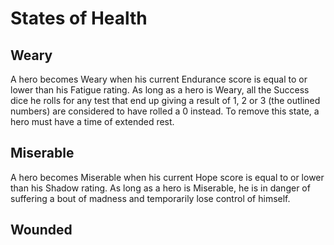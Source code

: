 # States of Health

## Weary 

A hero becomes Weary when his current Endurance score is equal to or lower than his Fatigue rating.  As long as a hero is Weary, all the Success dice he rolls for any test that end up giving a result of 1, 2 or 3 (the outlined numbers) are considered to have rolled a 0 instead.  To remove this state, a hero must have a time of extended rest.

## Miserable

A hero becomes Miserable when his current Hope score is equal to or lower than his Shadow rating.  As long as a hero is Miserable, he is in danger of suffering a bout of madness and temporarily lose control of himself.

## Wounded
